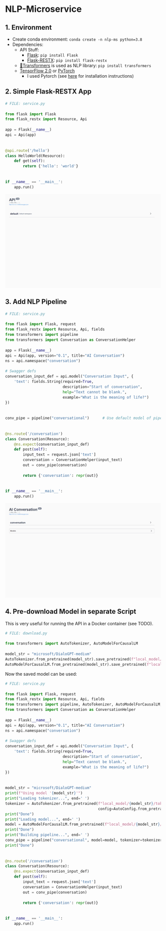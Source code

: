 # NLP-Microservice

## 1. Environment
- Create conda environment: `conda create -n nlp-ms python=3.8`
- Dependencies:
  - API Stuff:
    - [Flask](https://flask.palletsprojects.com/en/1.1.x/): `pip install Flask`
    - [Flask-RESTX](https://flask-restx.readthedocs.io/en/latest/): `pip install flask-restx`
  - [🤗Transformers](https://github.com/huggingface/transformers) is used as NLP library: `pip install transformers`
  - [TensorFlow 2.0]() or [PyTorch]()
    - I used Pytorch (see [here](https://pytorch.org/get-started/locally/) for installation instructions) 
  
## 2. Simple Flask-RESTX App
```Python
# FILE: service.py

from flask import Flask
from flask_restx import Resource, Api

app = Flask(__name__)
api = Api(app)


@api.route('/hello')
class HelloWorld(Resource):
    def get(self):
        return {'hello': 'world'}


if __name__ == '__main__':
    app.run()
```

![simple-flask-app](./images/NLP-ms-1.gif)

## 3. Add NLP Pipeline
```Python
# FILE: service.py

from flask import Flask, request
from flask_restx import Resource, Api, fields
from transformers import pipeline
from transformers import Conversation as ConversationHelper

app = Flask(__name__)
api = Api(app, version="0.1", title="AI Conversation")
ns = api.namespace("conversation")

# Swagger defs
conversation_input_def = api.model("Conversation Input", {
    'text': fields.String(required=True,
                          description="Start of conversation",
                          help="Text cannot be blank.",
                          example="What is the meaning of life?")
})


conv_pipe = pipeline("conversational")      # Use default model of pipeline


@ns.route('/conversation')
class Conversation(Resource):
    @ns.expect(conversation_input_def)
    def post(self):
        input_text = request.json['text']
        conversation = ConversationHelper(input_text)
        out = conv_pipe(conversation)

        return {'conversation': repr(out)}


if __name__ == '__main__':
    app.run()
```

![simple-nlp-pipeline](./images/NLP-ms-2.gif)

## 4. Pre-download Model in separate Script
This is very useful for running the API in a Docker container (see TODO).
```Python
# FILE: download.py

from transformers import AutoTokenizer, AutoModelForCausalLM

model_str = "microsoft/DialoGPT-medium"
AutoTokenizer.from_pretrained(model_str).save_pretrained(f"local_model/{model_str}/tokenizer")
AutoModelForCausalLM.from_pretrained(model_str).save_pretrained(f"local_model/{model_str}/model")
```

Now the saved model can be used:
```Python
# FILE: service.py

from flask import Flask, request
from flask_restx import Resource, Api, fields
from transformers import pipeline, AutoTokenizer, AutoModelForCausalLM, AutoConfig
from transformers import Conversation as ConversationHelper

app = Flask(__name__)
api = Api(app, version="0.1", title="AI Conversation")
ns = api.namespace("conversation")

# Swagger defs
conversation_input_def = api.model("Conversation Input", {
    'text': fields.String(required=True,
                          description="Start of conversation",
                          help="Text cannot be blank.",
                          example="What is the meaning of life?")
})


model_str = "microsoft/DialoGPT-medium"
print(f"Using model '{model_str}'")
print("Loading tokenizer...", end=' ')
tokenizer = AutoTokenizer.from_pretrained(f"local_model/{model_str}/tokenizer",
                                          config=AutoConfig.from_pretrained(f"local_model/{model_str}/model"))
print("Done")
print("Loading model...", end=' ')
model = AutoModelForCausalLM.from_pretrained(f"local_model/{model_str}/model")
print("Done")
print("Building pipeline...", end=' ')
conv_pipe = pipeline("conversational", model=model, tokenizer=tokenizer)
print("Done")


@ns.route('/conversation')
class Conversation(Resource):
    @ns.expect(conversation_input_def)
    def post(self):
        input_text = request.json['text']
        conversation = ConversationHelper(input_text)
        out = conv_pipe(conversation)

        return {'conversation': repr(out)}


if __name__ == '__main__':
    app.run()
```